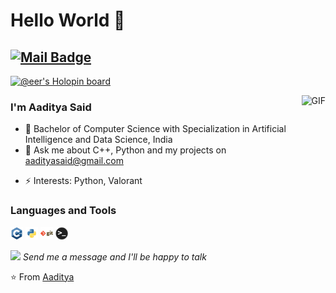 # Hello World 👋
[![Mail Badge](https://img.shields.io/badge/-aadityasaid@gmail.com-c14438?style=flat-square&logo=Gmail&logoColor=white&link=mailto:aadityasaid@gmail.com)](mailto:aadityasaid@gmail.com)
---
[![@eer's Holopin board](https://holopin.me/eer)](https://holopin.io/@eer)





<img align="right" alt="GIF" src="https://raw.githubusercontent.com/haoruilee/haoruilee/master/pic/pusheencode.gif" />

### I'm Aaditya Said

- 🔭 Bachelor of Computer Science with Specialization in Artificial Intelligence and Data Science, India
- 💬 Ask me about C++, Python and my projects on aadityasaid@gmail.com
<!-- - :star: You may like [Healthy Code tracer](https://github.com/haoruilee/M5Stack_Healthy_code_tracer) 、 [face recognize](https://github.com/haoruilee/Face_recognize) 、 or [take-out system](https://github.com/haoruilee/ZuiSuWaiMai-MFC) -->
- ⚡ Interests: Python, Valorant

### Languages and Tools

<code><img height="20" src="https://raw.githubusercontent.com/github/explore/80688e429a7d4ef2fca1e82350fe8e3517d3494d/topics/cpp/cpp.png"></code>
<code><img height="20" src="https://raw.githubusercontent.com/github/explore/80688e429a7d4ef2fca1e82350fe8e3517d3494d/topics/python/python.png"></code>
<code><img height="20" src="https://raw.githubusercontent.com/github/explore/80688e429a7d4ef2fca1e82350fe8e3517d3494d/topics/git/git.png"></code>
<code><img height="20" src="https://raw.githubusercontent.com/github/explore/80688e429a7d4ef2fca1e82350fe8e3517d3494d/topics/terminal/terminal.png"></code>


<img src="https://media.giphy.com/media/LnQjpWaON8nhr21vNW/giphy.gif" width="60"> <em>Send me a message and I'll be happy to talk</em>


⭐️ From [Aaditya](https://github.com/JonSlow21)